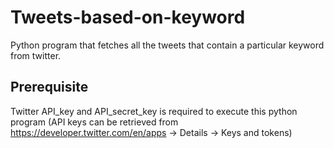 # Tweets-based-on-keyword
Python program that fetches all the tweets that contain a particular keyword from twitter.

## Prerequisite
Twitter API_key and API_secret_key is required to execute this python program (API keys can be retrieved from https://developer.twitter.com/en/apps -> Details -> Keys and tokens)
